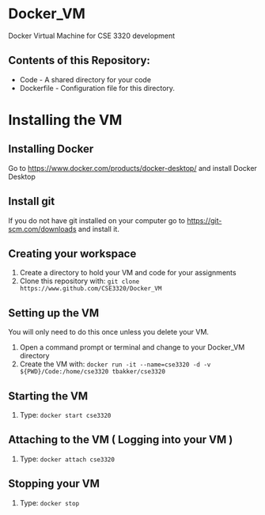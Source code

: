 # Docker_VM
Docker Virtual Machine for CSE 3320 development

## Contents of this Repository:

- Code - A shared directory for your code
- Dockerfile - Configuration file for this directory.

# Installing the VM
## Installing Docker
Go to https://www.docker.com/products/docker-desktop/ and install Docker Desktop


## Install git
If you do not have git installed on your computer go to https://git-scm.com/downloads and install it.


## Creating your workspace
1. Create a directory to hold your VM and code for your assignments
2. Clone this repository with:
``` git clone https://www.github.com/CSE3320/Docker_VM ```

## Setting up the VM
You will only need to do this once unless you delete your VM.

1. Open a command prompt or terminal and change to your Docker_VM directory
2. Create the VM with: ```docker run -it --name=cse3320 -d -v ${PWD}/Code:/home/cse3320 tbakker/cse3320```

## Starting the VM
1. Type: ```docker start cse3320```

## Attaching to the VM ( Logging into your VM )
1. Type: ```docker attach cse3320```

## Stopping your VM
1. Type: ```docker stop```
